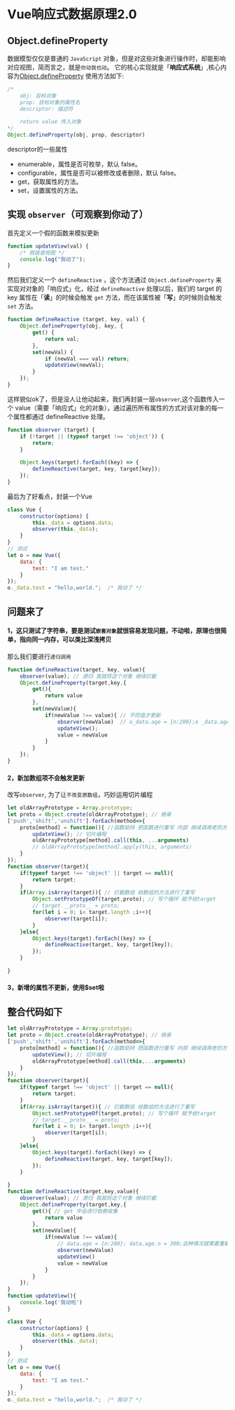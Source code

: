 # Vue响应式数据原理2.0

## Object.defineProperty
数据模型仅仅是普通的 `JavaScript` 对象，但是对这些对象进行操作时，却能影响对应视图，简而言之，就是`你动我也动`。
它的核心实现就是「**响应式系统**」,核心内容为[Object.defineProperty](https://developer.mozilla.org/en-US/docs/Web/JavaScript/Reference/Global_Objects/Object/defineProperty)
使用方法如下:
```js
/*
    obj: 目标对象
    prop: 目标对象的属性名
    descriptor: 描述符
    
    return value 传入对象
*/
Object.defineProperty(obj, prop, descriptor)
```
descriptor的一些属性

- enumerable，属性是否可枚举，默认 false。
- configurable，属性是否可以被修改或者删除，默认 false。
- get，获取属性的方法。
- set，设置属性的方法。

## 实现 `observer`（可观察到你动了）

首先定义一个假的函数来模拟更新
```js
function updateView(val) {
    /* 假装是视图 */
    console.log("我动了");
}
```
然后我们定义一个 `defineReactive` ，这个方法通过 `Object.defineProperty` 来实现对对象的「响应式」化，经过 `defineReactive` 处理以后，我们的 target 的 key 属性在「**读**」的时候会触发 `get` 方法，而在该属性被「**写**」的时候则会触发 `set` 方法。

```js
function defineReactive (target, key, val) {
    Object.defineProperty(obj, key, {
        get() {
            return val;
        },
        set(newVal) {
            if (newVal === val) return;
            updateView(newVal);
        }
    });
}
```
这样貌似ok了，但是没人让他动起来，我们再封装一层`observer`,这个函数传入一个 value（需要「响应式」化的对象），通过遍历所有属性的方式对该对象的每一个属性都通过 defineReactive 处理。
```js
function observer (target) {
    if (!target || (typeof target !== 'object')) {
        return;
    }
    
    Object.keys(target).forEach((key) => {
        defineReactive(target, key, target[key]);
    });
}
```
最后为了好看点，封装一个Vue
```js
class Vue {
    constructor(options) {
        this._data = options.data;
        observer(this._data);
    }
}
// 测试
let o = new Vue({
    data: {
        test: "I am test."
    }
});
o._data.test = "hello,world.";  /* 我动了 */
``` 
## 问题来了 
#### 1，这只测试了字符串，要是测试`嵌套对象`就很容易发现问题，不动啦，原理也很简单，指向同一内存，可以类比深浅拷贝

那么我们要进行`递归调用`
```js
function defineReactive(target, key, value){
    observer(value); // 递归 我就将这个对象 继续拦截
    Object.defineProperty(target,key,{
        get(){
            return value 
        },
        set(newValue){
            if(newValue !== value){ // 不同值才更新
                observer(newValue)  // o_data.age = {n:200};o _data.age.n = 300;这种情况就需要重新观察
                updateView();
                value = newValue
            }
        }
    });
}
```
#### 2，新加数组项不会触发更新

改写`observer`, 为了让`不改变原数组`，巧妙运用切片编程
```js
let oldArrayPrototype = Array.prototype;
let proto = Object.create(oldArrayPrototype); // 继承
['push','shift','unshift'].forEach(method=>{
    proto[method] = function(){ //函数劫持 把函数进行重写 内部 继续调用老的方法
        updateView(); // 切片编程
        oldArrayPrototype[method].call(this, ...arguments)
        // oldArrayPrototype[method].apply(this, arguments)
    }
});
function observer(target){
    if(typeof target !== 'object' || target == null){
        return target;
    }
    if(Array.isArray(target)){ // 拦截数组 给数组的方法进行了重写 
        Object.setPrototypeOf(target,proto); // 写个循环 赋予给target
        // target.__proto__ = proto;
        for(let i = 0; i< target.length ;i++){
            observer(target[i]);
        }
    }else{
        Object.keys(target).forEach((key) => {
            defineReactive(target, key, target[key]);
        });
    }
   
}
```
#### 3，新增的属性不更新，使用$set啦

## 整合代码如下

```js
let oldArrayPrototype = Array.prototype;
let proto = Object.create(oldArrayPrototype); // 继承
['push','shift','unshift'].forEach(method=>{
    proto[method] = function(){ //函数劫持 把函数进行重写 内部 继续调用老的方法
        updateView(); // 切片编程
        oldArrayPrototype[method].call(this,...arguments)
    }
});
function observer(target){
    if(typeof target !== 'object' || target == null){
        return target;
    }
    if(Array.isArray(target)){ // 拦截数组 给数组的方法进行了重写 
        Object.setPrototypeOf(target,proto); // 写个循环 赋予给target
        // target.__proto__ = proto;
        for(let i = 0; i< target.length ;i++){
            observer(target[i]);
        }
    }else{
        Object.keys(target).forEach((key) => {
            defineReactive(target, key, target[key]);
        });
    }
   
}
function defineReactive(target,key,value){
    observer(value); // 递归 我就将这个对象 继续拦截
    Object.defineProperty(target,key,{
        get(){ // get 中会进行依赖收集
            return value 
        },
        set(newValue){
            if(newValue !== value){
                // data.age = {n:200}; data.age.n = 300;这种情况就需要重新观察
                observer(newValue) 
                updateView()
                value = newValue
            }
        }
    });
}
function updateView(){
    console.log('我动啦')
}

class Vue {
    constructor(options) {
        this._data = options.data;
        observer(this._data);
    }
}
// 测试
let o = new Vue({
    data: {
        test: "I am test."
    }
});
o._data.test = "hello,world.";  /* 我动了 */

```